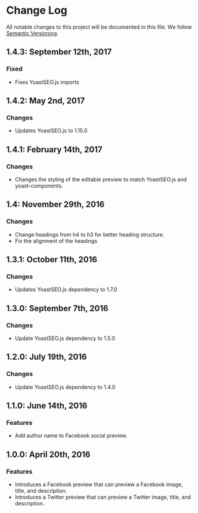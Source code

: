# Change Log

All notable changes to this project will be documented in this file.
We follow [Semantic Versioning](http://semver.org/).

## 1.4.3: September 12th, 2017

### Fixed

* Fixes YoastSEO.js imports

## 1.4.2: May 2nd, 2017

### Changes

* Updates YoastSEO.js to 1.15.0

## 1.4.1: February 14th, 2017

### Changes

* Changes the styling of the editable preview to match YoastSEO.js and yoast-components.

## 1.4: November 29th, 2016

### Changes

* Change headings from h4 to h3 for better heading structure.
* Fix the alignment of the headings


## 1.3.1: October 11th, 2016

### Changes

* Updates YoastSEO.js dependency to 1.7.0

## 1.3.0: September 7th, 2016

### Changes

* Update YoastSEO.js dependency to 1.5.0

## 1.2.0: July 19th, 2016

### Changes

* Update YoastSEO.js dependency to 1.4.0

## 1.1.0: June 14th, 2016

### Features

* Add author name to Facebook social preview.

## 1.0.0: April 20th, 2016

### Features

* Introduces a Facebook preview that can preview a Facebook image, title, and description.
* Introduces a Twitter preview that can preview a Twitter image, title, and description.
